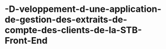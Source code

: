 # -D-veloppement-d-une-application-de-gestion-des-extraits-de-compte-des-clients-de-la-STB-Front-End